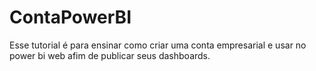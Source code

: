 # ContaPowerBI
Esse tutorial é para ensinar como criar uma conta empresarial e usar no power bi web afim de publicar seus dashboards.
